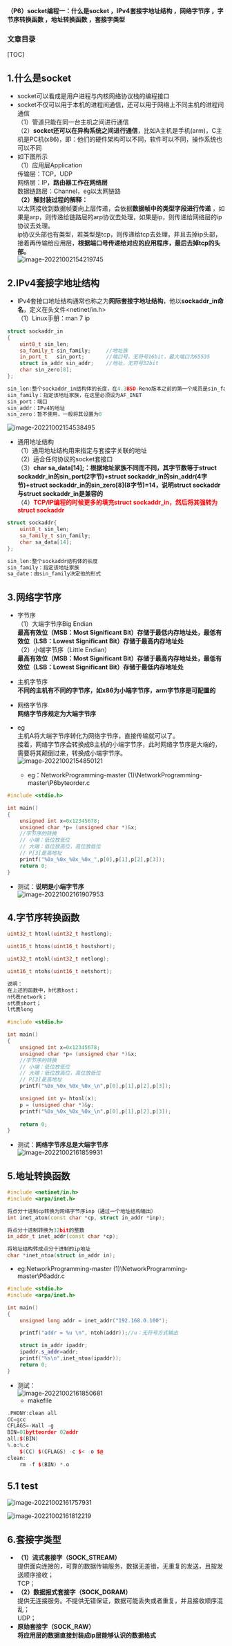 **（P6）socket编程一：什么是socket ，IPv4套接字地址结构 ，网络字节序 ，字节序转换函数 ，地址转换函数 ，套接字类型**

### 文章目录



[TOC]



## 1.什么是socket

- socket可以看成是用户进程与内核网络协议栈的编程接口
- socket不仅可以用于本机的进程间通信，还可以用于网络上不同主机的进程间通信  
  （1）管道只能在同一台主机之间进行通信  
  （2）**socket还可以在异构系统之间进行通信**，比如A主机是手机\(arm\)，C主机是PC机\(x86\)，即：他们的硬件架构可以不同，软件可以不同，操作系统也可以不同
- 如下图所示  
  （1）应用层Application  
  传输层：TCP，UDP  
  网络层：IP，**路由器工作在网络层**  
  数据链路层：Channel，eg以太网链路  
  **（2）解封装过程的解释：**  
  以太网接收到数据帧要向上层传递，会依据**数据帧中的类型字段进行传递** ，如果是arp，则传递给链路层的arp协议去处理，如果是ip，则传递给网络层的ip协议去处理。  
  ip协议头部也有类型，若类型是tcp，则传递给tcp去处理，并且去掉ip头部，接着再传输给应用层，**根据端口号传递给对应的应用程序，最后去掉tcp的头部。**  
  ![image-20221002154219745](6.assets/image-20221002154219745.png)

## 2.IPv4套接字地址结构

 -    IPv4套接口地址结构通常也称之为**网际套接字地址结构**，他以**sockaddr\_in命名**，定义在头文件\<netinet/in.h>  
        （1）Linux手册：man 7 ip

```cpp
struct sockaddr_in
{
	uint8_t sin_len;
	sa_family_t sin_family;		//地址族
	in_port_t	sin_port;		//端口号，无符号16bit，最大端口为65535
	struct in_addr sin_addr;	//地址，无符号32bit
	char sin_zero[8];
};

sin_len:整个sockaddr_in结构体的长度，在4.3BSD-Reno版本之前的第一个成员是sin_family
sin_family：指定该地址家族，在这里必须设为AF_INET
sin_port：端口
sin_addr：IPv4的地址
sin_zero：暂不使用，一般将其设置为0
```

![image-20221002154538495](6.assets/image-20221002154538495.png)

 -    通用地址结构  
        （1）通用地址结构用来指定与套接字关联的地址  
        （2）适合任何协议的socket套接口  
        （3）**char sa\_data\[14\];：根据地址家族不同而不同，其字节数等于struct sockaddr\_in的sin\_port\(2字节\)+struct sockaddr\_in的sin\_addr\(4字节\)+struct sockaddr\_in的sin\_zero\[8\]\(8字节\)=14，说明struct sockaddr与struct sockaddr\_in是兼容的**  
        （4）<font color='red'>**TCP/IP编程的时候更多的填充struct sockaddr\_in，然后将其强转为struct sockaddr**</font>

```cpp
struct sockaddr{
	uint8_t sin_len;
	sa_family_t	sin_family;
	char sa_data[14];
};

sin_len:整个sockaddr结构体的长度
sin_family：指定该地址家族
sa_date：由sin_family决定他的形式
```

## 3.网络字节序

- 字节序  
  （1）大端字节序Big Endian  
  **最高有效位（MSB：Most Significant Bit）存储于最低内存地址处，最低有效位（LSB：Lowest Significant Bit）存储于最高内存地址处**  
  （2）小端字节序（Little Endian）  
  **最高有效位（MSB：Most Significant Bit）存储于最高内存地址处，最低有效位（LSB：Lowest Significant Bit）存储于最低内存地址处**

- 主机字节序  
  **不同的主机有不同的字节序，如x86为小端字节序，arm字节序是可配置的**

- 网络字节序  
  **网络字节序规定为大端字节序**

- eg  
  主机A将大端字节序转化为网络字节序，直接传输就可以了。  
  接着，网络字节序会转换成B主机的小端字节序，此时网络字节序是大端的，需要将其颠倒过来，转换成小端字节序。  
  ![image-20221002154850121](6.assets/image-20221002154850121.png)
  - eg：NetworkProgramming-master \(1\)\\NetworkProgramming-master\\P6byteorder.c

```cpp
#include <stdio.h>

int main()
{
    unsigned int x=0x12345678;
    unsigned char *p= (unsigned char *)&x;
    //字节序的转换
    // 小端：低位放低位
    // 大端：低位放高位，高位放低位
    // P[3]是高地址
    printf("%0x_%0x_%0x_%0x_",p[0],p[1],p[2],p[3]);
    return 0;
}
```

- 测试：**说明是小端字节序**  
  ![image-20221002161907953](6.assets/image-20221002161907953.png)

## 4.字节序转换函数

```cpp
uint32_t htonl(uint32_t hostlong);

uint16_t htons(uint16_t hostshort);

uint32_t ntohl(uint32_t netlong);

uint16_t ntohs(uint16_t netshort);

说明：
在上述的函数中，h代表host；
n代表network；
s代表short；
l代表long
```



```cpp
#include <stdio.h>

int main()
{
    unsigned int x=0x12345678;
    unsigned char *p= (unsigned char *)&x;
    //字节序的转换
    // 小端：低位放低位
    // 大端：低位放高位，高位放低位
    // P[3]是高地址
    printf("%0x_%0x_%0x_%0x_\n",p[0],p[1],p[2],p[3]);

    unsigned int y= htonl(x);
    p = (unsigned char *)&y;
    printf("%0x_%0x_%0x_%0x_\n",p[0],p[1],p[2],p[3]);
    	
    return 0;
}


```

- 测试：**网络字节序总是大端字节序**  
  ![image-20221002161859931](6.assets/image-20221002161859931.png)



## 5.地址转换函数

```cpp
#include <netinet/in.h>
#include <arpa/inet.h>

将点分十进制cp转换为网络字节序inp（通过一个地址结构输出）
int inet_aton(const char *cp, struct in_addr *inp);

将点分十进制转换为32bit的整数
in_addr_t inet_addr(const char *cp);

将地址结构转成点分十进制的ip地址
char *inet_ntoa(struct in_addr in);
```

 -    eg:NetworkProgramming-master \(1\)\\NetworkProgramming-master\\P6addr.c

```cpp
#include <stdio.h>
#include <arpa/inet.h>

int main()
{
    unsigned long addr = inet_addr("192.168.0.100");

    printf("addr = %u \n", ntoh(addr));//u：无符号方式输出

    struct in_addr ipaddr;
    ipaddr.s_addr=addr;
    printf("%s\n",inet_ntoa(ipaddr));    
    return 0;
}
```

- 测试：  
  ![image-20221002161850681](6.assets/image-20221002161850681.png)
  - makefile

```cpp
.PHONY:clean all
CC=gcc
CFLAGS=-Wall -g
BIN=01bytteorder 02addr
all:$(BIN)
%.o:%.c
	$(CC) $(CFLAGS) -c $< -o $@
clean:
	rm -f $(BIN) *.o
```



## 5.1 test

![image-20221002161757931](6.assets/image-20221002161757931.png)



![image-20221002161812219](6.assets/image-20221002161812219.png)

## 6.套接字类型

- **（1）流式套接字（SOCK\_STREAM）**  
  提供面向连接的，可靠的数据传输服务，数据无差错，无重复的发送，且按发送顺序接收；  
  TCP；
- **（2）数据报式套接字（SOCK\_DGRAM）**  
  提供无连接服务。不提供无错保证，数据可能丢失或者重复，并且接收顺序混乱；  
  UDP；
- **原始套接字（SOCK\_RAW）**  
  **将应用层的数据直接封装成ip层能够认识的数据格式**
